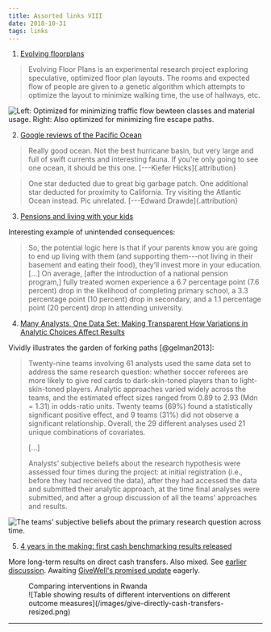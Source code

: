 ```yaml
---
title: Assorted links VIII
date: 2018-10-31
tags: links
---
```


1. [Evolving floorplans](http://www.joelsimon.net/evo_floorplans.html)

<blockquote>
Evolving Floor Plans is an experimental research project exploring speculative, optimized floor plan layouts. The rooms and expected flow of people are given to a genetic algorithm which attempts to optimize the layout to minimize walking time, the use of hallways, etc.
</blockquote>

![Left: Optimized for minimizing traffic flow bewteen classes and material usage. Right: Also optimized for minimizing fire escape paths.](/images/floor-plan-resized.jpg)

2. [Google reviews of the Pacific Ocean](https://www.google.com/search?q=pacific+ocean)

<blockquote>
Really good ocean. Not the best hurricane basin, but very large and full of swift currents and interesting fauna. If you're only going to see one ocean, it should be this one. [---Kiefer Hicks]{.attribution}
</blockquote>

<blockquote>
One star deducted due to great big garbage patch. One additional star deducted for proximity to California. Try visiting the Atlantic Ocean instead. Pic unrelated. [---Edward Drawde]{.attribution}
</blockquote>

3. [Pensions and living with your kids](http://blogs.worldbank.org/impactevaluations/pensions-and-living-your-kids)

Interesting example of unintended consequences:

<blockquote>
So, the potential logic here is that if your parents know you are going to end up living with them (and supporting them---not living in their basement and eating their food), they’ll invest more in your education. [...] On average, [after the introduction of a national pension program,] fully treated women experience a 6.7 percentage point (7.6 percent) drop in the likelihood of completing primary school, a 3.3 percentage point (10 percent) drop in secondary, and a 1.1 percentage point (20 percent) drop in attending university.
</blockquote>

4. [Many Analysts, One Data Set: Making Transparent How Variations in Analytic Choices Affect Results](http://journals.sagepub.com/doi/10.1177/2515245917747646)

Vividly illustrates the garden of forking paths [@gelman2013]:

<blockquote>
Twenty-nine teams involving 61 analysts used the same data set to address the same research question: whether soccer referees are more likely to give red cards to dark-skin-toned players than to light-skin-toned players. Analytic approaches varied widely across the teams, and the estimated effect sizes ranged from 0.89 to 2.93 (Mdn = 1.31) in odds-ratio units. Twenty teams (69%) found a statistically significant positive effect, and 9 teams (31%) did not observe a significant relationship. Overall, the 29 different analyses used 21 unique combinations of covariates.

[...]

Analysts’ subjective beliefs about the research hypothesis were assessed four times during the project: at initial registration (i.e., before they had received the data), after they had accessed the data and submitted their analytic approach, at the time final analyses were submitted, and after a group discussion of all the teams’ approaches and results.
</blockquote>

![The teams’ subjective beliefs about the primary research question across time.](/images/many-analysts-resized.jpg)

5. [4 years in the making: first cash benchmarking results released](https://www.givedirectly.org/blog-post/5260516806241676953)

More long-term results on direct cash transfers. Also mixed. See [earlier discussion](/posts/assorted-links-i). Awaiting [GiveWell's promised update](https://blog.givewell.org/2018/05/04/new-research-on-cash-transfers/) eagerly.

<figure>
<figcaption>Comparing interventions in Rwanda</figcaption>
![Table showing results of different interventions on different outcome measures](/images/give-directly-cash-transfers-resized.png)
</figure>

<!--more-->

<hr class="references">
